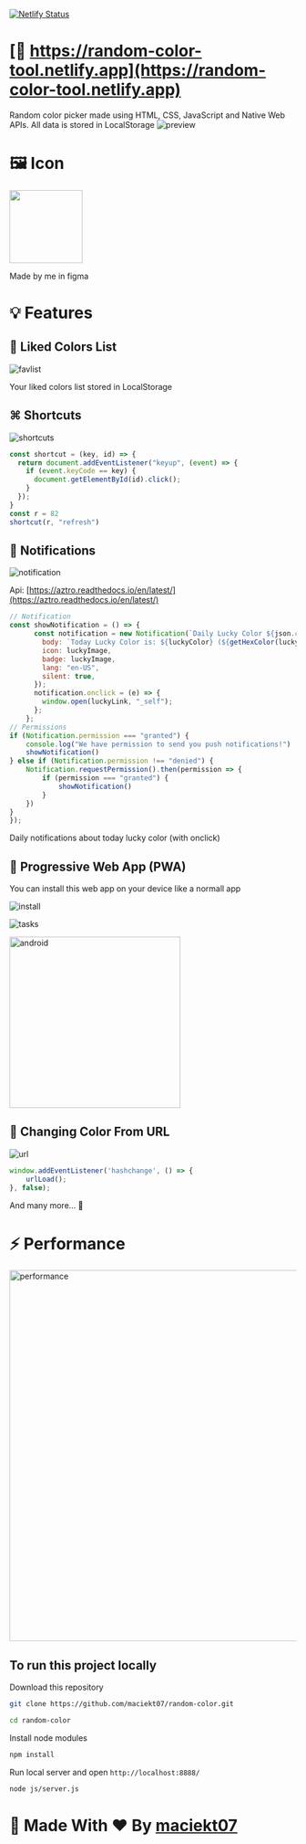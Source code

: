 [![Netlify Status](https://api.netlify.com/api/v1/badges/6173ec8f-e9f6-471a-86e6-71210349ffe3/deploy-status)](https://app.netlify.com/sites/random-color-tool/deploys)
# [🔗 https://random-color-tool.netlify.app](https://random-color-tool.netlify.app)
Random color picker made using HTML, CSS, JavaScript and Native Web APIs. All data is stored in LocalStorage
![preview](https://raw.githubusercontent.com/maciekkoks/random-colors/main/img/preview1.png)

# 🖼️ Icon

<img width="128px" src="https://raw.githubusercontent.com/maciekt07/random-color/main/img/iconLight.png"></img>


Made by me in figma

# 💡 Features

## 💜 Liked Colors List
![favlist](https://raw.githubusercontent.com/maciekt07/random-color/main/img/favslist.png)

Your liked colors list stored in LocalStorage

## ⌘ Shortcuts
![shortcuts](https://raw.githubusercontent.com/maciekkoks/random-colors/main/img/shortcuts.png)

``` js
const shortcut = (key, id) => {
  return document.addEventListener("keyup", (event) => {
    if (event.keyCode == key) {
      document.getElementById(id).click();
    }
  });
}
const r = 82
shortcut(r, "refresh")
```

## 🔔 Notifications
![notification](https://raw.githubusercontent.com/maciekt07/random-color/main/img/notification.png)

Api: [https://aztro.readthedocs.io/en/latest/](https://aztro.readthedocs.io/en/latest/)

``` js
// Notification
const showNotification = () => {
      const notification = new Notification(`Daily Lucky Color ${json.current_date}`, {
        body: `Today Lucky Color is: ${luckyColor} (${getHexColor(luckyColorHTML)})\r\nMood: ${json.mood}`,
        icon: luckyImage,
        badge: luckyImage,
        lang: "en-US",
        silent: true,
      });
      notification.onclick = (e) => {
        window.open(luckyLink, "_self");
      };
    };
// Permissions
if (Notification.permission === "granted") {
    console.log("We have permission to send you push notifications!")
    showNotification()
} else if (Notification.permission !== "denied") {
    Notification.requestPermission().then(permission => {
        if (permission === "granted") {
            showNotification()
        }
    })
}
});
 ```
Daily notifications about today lucky color (with onclick)

## 📱 Progressive Web App (PWA)
You can install this web app on your device like a normall app

![install](https://raw.githubusercontent.com/maciekt07/random-color/main/img/installation.png)

![tasks](https://raw.githubusercontent.com/maciekt07/random-color/main/img/tasks.png)

<img width="300px" alt="android" src="https://raw.githubusercontent.com/maciekt07/random-color/main/img/androidapp.jpg">

## 🔗 Changing Color From URL
![url](https://raw.githubusercontent.com/maciekt07/random-color/main/img/link.png)

``` js
window.addEventListener('hashchange', () => {
    urlLoad();
}, false);
```

And many more... 👀

# ⚡ Performance
<img width="650px" alt="performance" src="https://raw.githubusercontent.com/maciekt07/random-color/main/img/Performance.png">

## To run this project locally

Download this repository

```bash
git clone https://github.com/maciekt07/random-color.git
```

```bash
cd random-color
```

Install node modules

```bash
npm install
```

Run local server and open ``http://localhost:8888/``

```bash
node js/server.js
```



# 💌 Made With ❤ By [maciekt07](https://github.com/maciekt07)

